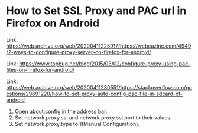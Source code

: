 How to Set SSL Proxy and PAC url in Firefox on Android
=============

Link: https://web.archive.org/web/20200411225917/https://webcazine.com/4949/2-ways-to-configure-proxy-server-on-firefox-for-android/

Link: https://www.topbug.net/blog/2015/03/02/configure-proxy-using-pac-files-on-firefox-for-android/

Link: https://web.archive.org/web/20200411230551/https://stackoverflow.com/questions/29691220/how-to-set-proxy-auto-config-pac-file-in-sdcard-of-android

1. Open about:config in the address bar.
2. Set network.proxy.ssl and network.proxy.ssl.port to their values.
3. Set network.proxy.type to 1(Manual Configuration).
